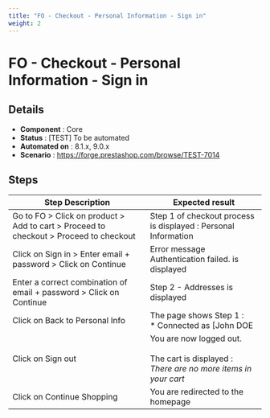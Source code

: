 ```yaml
---
title: "FO - Checkout - Personal Information - Sign in"
weight: 2
---
```


# FO - Checkout - Personal Information - Sign in
## Details
* **Component** : Core
* **Status** : [TEST] To be automated
* **Automated on** : 8.1.x, 9.0.x
* **Scenario** : https://forge.prestashop.com/browse/TEST-7014

## Steps
| Step Description | Expected result |
| ----- | ----- |
| Go to FO > Click on product > Add to cart > Proceed to checkout > Proceed to checkout | Step 1 of checkout process is displayed : Personal Information |
| Click on Sign in > Enter email + password > Click on Continue | Error message Authentication failed. is displayed |
| Enter a correct combination of email + password > Click on Continue | Step 2 - Addresses is displayed |
| Click on Back to Personal Info | The page shows Step 1 :<br> * Connected as [John DOE|http://127.0.0.1:8081/develop/en/identity].<br> * Not you? [Log out|http://127.0.0.1:8081/develop/en/?mylogout=]<br><br>_If you sign out now, your cart will be emptied._ |
| Click on Sign out | You are now logged out.<br><br>The cart is displayed :<br> _There are no more items in your cart_ |
| Click on Continue Shopping | You are redirected to the homepage |
